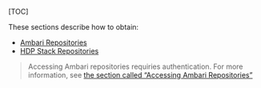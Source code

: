 [TOC]

These sections describe how to obtain:

- [Ambari Repositories]($AmbariRepositories)
- [HDP Stack Repositories]($HDPStackRepositories)

> Accessing Ambari repositories requiries authentication. For more information, see [the section called “Accessing Ambari Repositories”]($AccessingAmbariRepositories)
